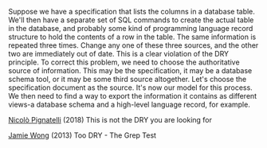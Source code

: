 
Suppose we have a specification that lists the columns in a database table. We'll then have a separate set of SQL commands to create the actual table in the database, and probably some kind of programming language record structure to hold the contents of a row in the table. The same information is repeated three times. Change any one of these three sources, and the other two are immediately out of date. This is a clear violation of the DRY principle. To correct this problem, we need to choose the authoritative source of information. This may be the specification, it may be a database schema tool, or it may be some third source altogether. Let's choose the specification document as the source. It's now our model for this process. We then need to find a way to export the information it contains as different views-a database schema and a high-level language record, for example.

[Nicolò Pignatelli](https://hackernoon.com/this-is-not-the-dry-you-are-looking-for-a316ed3f445f)
(2018) This is not the DRY you are looking for

[Jamie Wong](http://jamie-wong.com/2013/07/12/grep-test/)
(2013) Too DRY - The Grep Test
